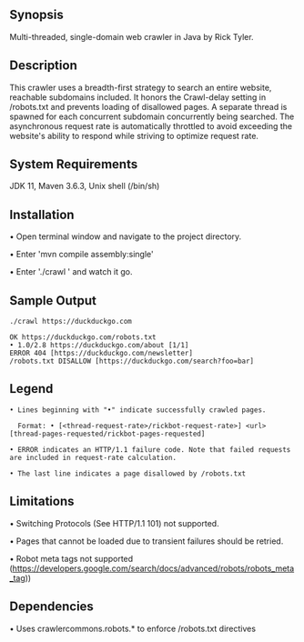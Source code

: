 ## Synopsis

Multi-threaded, single-domain web crawler in Java by Rick Tyler.

## Description

This crawler uses a breadth-first strategy to search an entire website, reachable subdomains
included. It honors the Crawl-delay setting in /robots.txt and prevents loading of disallowed pages. 
A separate thread is spawned for each concurrent subdomain concurrently being searched. The
asynchronous request rate is automatically throttled to avoid exceeding the website's ability to
respond while striving to optimize request rate.

## System Requirements 

JDK 11, Maven 3.6.3, Unix shell (/bin/sh)

## Installation

• Open terminal window and navigate to the project directory.

• Enter 'mvn compile assembly:single'

• Enter './crawl <url>' and watch it go. 

## Sample Output

	./crawl https://duckduckgo.com

	OK https://duckduckgo.com/robots.txt
	• 1.0/2.8 https://duckduckgo.com/about [1/1]
	ERROR 404 [https://duckduckgo.com/newsletter]
	/robots.txt DISALLOW [https://duckduckgo.com/search?foo=bar]

## Legend

	• Lines beginning with "•" indicate successfully crawled pages.

	  Format: • [<thread-request-rate>/rickbot-request-rate>] <url> [thread-pages-requested/rickbot-pages-requested]

	• ERROR indicates an HTTP/1.1 failure code. Note that failed requests are included in request-rate calculation.

	• The last line indicates a page disallowed by /robots.txt

## Limitations

• Switching Protocols (See HTTP/1.1 101) not supported.

• Pages that cannot be loaded due to transient failures should be retried.

• Robot meta tags not supported (https://developers.google.com/search/docs/advanced/robots/robots_meta_tag))

## Dependencies

• Uses crawlercommons.robots.* to enforce /robots.txt directives 
